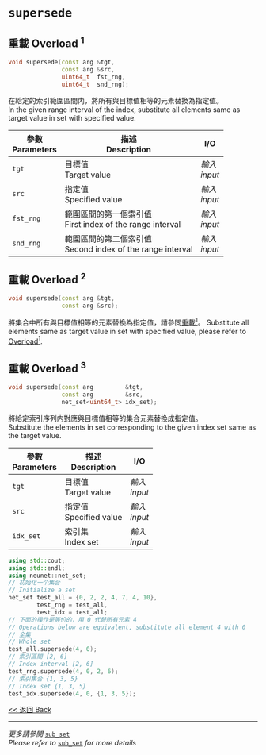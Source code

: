 # `supersede`

## 重載 Overload $^1$

```c++
void supersede(const arg &tgt,
               const arg &src,
               uint64_t  fst_rng,
               uint64_t  snd_rng);
```

在給定的索引範圍區間内，將所有與目標值相等的元素替換為指定值。\
In the given range interval of the index, substitute all elements same as target value in set with specified value.

參數<br>Parameters|描述<br>Description|I/O
-|-|-
`tgt`|目標值<br>Target value|*輸入<br>input*
`src`|指定值<br>Specified value|*輸入<br>input*
`fst_rng`|範圍區間的第一個索引值<br>First index of the range interval|*輸入<br>input*
`snd_rng`|範圍區間的第二個索引值<br>Second index of the range interval|*輸入<br>input*

## 重載 Overload $^2$

```c++
void supersede(const arg &tgt,
               const arg &src);
```

將集合中所有與目標值相等的元素替換為指定值，請參閲[重載$^1$](#重載-overload-1)。
Substitute all elements same as target value in set with specified value, please refer to [Overload$^1$](#重載-overload-1).

## 重載 Overload $^3$

```c++
void supersede(const arg         &tgt,
               const arg         &src, 
               net_set<uint64_t> idx_set);
```

將給定索引序列内對應與目標值相等的集合元素替換成指定值。\
Substitute the elements in set corresponding to the given index set same as the target value.

參數<br>Parameters|描述<br>Description|I/O
-|-|-
`tgt`|目標值<br>Target value|*輸入<br>input*
`src`|指定值<br>Specified value|*輸入<br>input*
`idx_set`|索引集<br>Index set|*輸入<br>input*

```c++
using std::cout;
using std::endl;
using neunet::net_set;
// 初始化一个集合
// Initialize a set
net_set test_all = {0, 2, 2, 4, 7, 4, 10},
        test_rng = test_all,
        test_idx = test_all;
// 下面的操作是等价的，用 0 代替所有元素 4
// Operations below are equivalent, substitute all element 4 with 0
// 全集
// Whole set
test_all.supersede(4, 0);
// 索引區間 [2, 6]
// Index interval [2, 6]
test_rng.supersede(4, 0, 2, 6);
// 索引集合 {1, 3, 5}
// Index set {1, 3, 5}
test_idx.supersede(4, 0, {1, 3, 5});
```

[<< 返回 Back](cover.md)

---

*更多請參閲* [`sub_set`](sub_set.md)\
*Please refer to* [`sub_set`](sub_set.md) *for more details*
